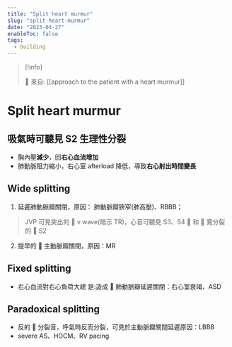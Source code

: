 ```yaml
---
title: "Split heart murmur"
slug: "split-heart-murmur"
date: "2023-04-27"
enableToc: false
tags:
  - building
---
```


> [!info]
>
> 🌱 來自: [[approach to the patient with a heart murmur]]

# Split heart murmur

## 吸氣時可聽見 S2 生理性分裂

- 胸內壓**減少**，回**右心血流增加**
- 肺動脈阻力縮小，右心室 afterload 降低，導致**右心射出時間變長**

## Wide splitting

1. 延遲肺動脈瓣關閉，原因： 肺動脈瓣狹窄(肺高壓)、RBBB；

> JVP 可見突出的  v wave(暗示 TR)，心音可聽見 S3、S4  和  寬分裂的  S2

2. 提早的  主動脈瓣關閉，原因：MR

## Fixed splitting

- 右心血流對右心負荷大總 是:造成  肺動脈瓣延遲關閉：右心室衰竭、ASD

## Paradoxical splitting

- 反的  分裂音，呼氣時反而分裂，可見於主動脈瓣關閉延遲原因：LBBB
- severe AS、HOCM、RV pacing
